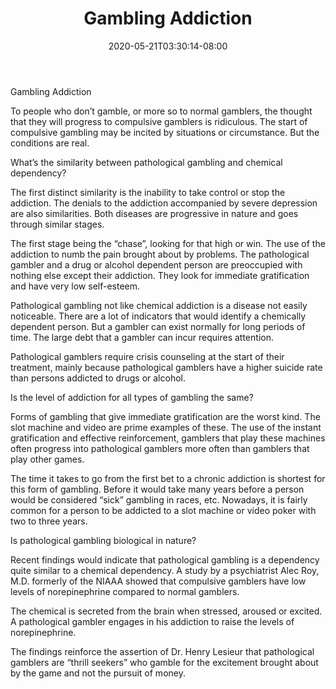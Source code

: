 ﻿---
title: "Gambling Addiction"
date: 2020-05-21T03:30:14-08:00
description: "Gambling Tips for Web Success"
featured_image: "/images/Gambling.jpg"
tags: ["Gambling"]
---

Gambling Addiction

To people who don’t gamble, or more so to normal gamblers, the thought that they will progress to compulsive gamblers is ridiculous. The start of compulsive gambling may be incited by situations or circumstance. But the conditions are real.

What’s the similarity between pathological gambling and chemical dependency?

The first distinct similarity is the inability to take control or stop the addiction. The denials to the addiction accompanied by severe depression are also similarities. Both diseases are progressive in nature and goes through similar stages. 

The first stage being the “chase”, looking for that high or win. The use of the addiction to numb the pain brought about by problems. The pathological gambler and a drug or alcohol dependent person are preoccupied with nothing else except their addiction. They look for immediate gratification and have very low self-esteem.

Pathological gambling not like chemical addiction is a disease not easily noticeable. There are a lot of indicators that would identify a chemically dependent person. But a gambler can exist normally for long periods of time. The large debt that a gambler can incur requires attention.

Pathological gamblers require crisis counseling at the start of their treatment, mainly because pathological gamblers have a higher suicide rate than persons addicted to drugs or alcohol. 

Is the level of addiction for all types of gambling the same?

Forms of gambling that give immediate gratification are the worst kind. The slot machine and video are prime examples of these. The use of the instant gratification and effective reinforcement, gamblers that play these machines often progress into pathological gamblers more often than gamblers that play other games. 

The time it takes to go from the first bet to a chronic addiction is shortest for this form of gambling. Before it would take many years before a person would be considered “sick” gambling in races, etc.  Nowadays, it is fairly common for a person to be addicted to a slot machine or video poker with two to three years.

Is pathological gambling biological in nature?

Recent findings would indicate that pathological gambling is a dependency quite similar to a chemical dependency. A study by a psychiatrist Alec Roy, M.D. formerly of the NIAAA showed that compulsive gamblers have low levels of norepinephrine compared to normal gamblers. 

The chemical is secreted from the brain when stressed, aroused or excited. A pathological gambler engages in his addiction to raise the levels of norepinephrine.

The findings reinforce the assertion of Dr. Henry Lesieur that pathological gamblers are “thrill seekers” who gamble for the excitement brought about by the game and not the pursuit of money.


